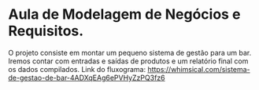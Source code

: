 # Aula de Modelagem de Negócios e Requisitos.

O projeto consiste em montar um pequeno sistema de gestão para um bar. Iremos contar com entradas e saídas de produtos e um relatório final com os dados compilados.
Link do fluxograma: https://whimsical.com/sistema-de-gestao-de-bar-4ADXqEAg6ePVHyZzPQ3fz6